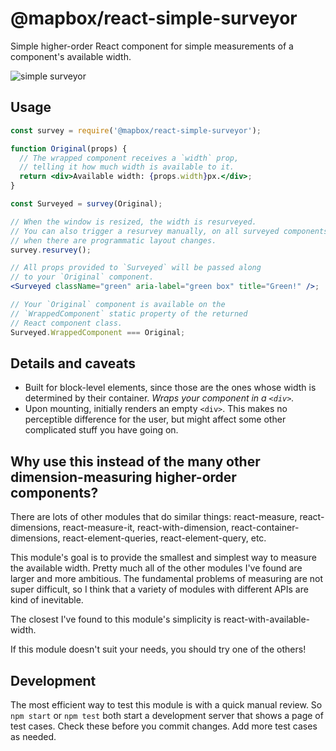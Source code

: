 # @mapbox/react-simple-surveyor

Simple higher-order React component for simple measurements of a component's available width.

![simple surveyor](https://upload.wikimedia.org/wikipedia/commons/thumb/f/f7/Land_surveyor.jpg/640px-Land_surveyor.jpg)

## Usage

```jsx
const survey = require('@mapbox/react-simple-surveyor');

function Original(props) {
  // The wrapped component receives a `width` prop,
  // telling it how much width is available to it.
  return <div>Available width: {props.width}px.</div>;
}

const Surveyed = survey(Original);

// When the window is resized, the width is resurveyed.
// You can also trigger a resurvey manually, on all surveyed components,
// when there are programmatic layout changes.
survey.resurvey();

// All props provided to `Surveyed` will be passed along
// to your `Original` component.
<Surveyed className="green" aria-label="green box" title="Green!" />;

// Your `Original` component is available on the
// `WrappedComponent` static property of the returned
// React component class.
Surveyed.WrappedComponent === Original;
```

## Details and caveats

- Built for block-level elements, since those are the ones whose width is determined by their container.
  *Wraps your component in a `<div>`.*
- Upon mounting, initially renders an empty `<div>`.
  This makes no perceptible difference for the user, but might affect some other complicated stuff you have going on.

## Why use this instead of the many other dimension-measuring higher-order components?

There are lots of other modules that do similar things: react-measure, react-dimensions, react-measure-it, react-with-dimension, react-container-dimensions, react-element-queries, react-element-query, etc.

This module's goal is to provide the smallest and simplest way to measure the available width.
Pretty much all of the other modules I've found are larger and more ambitious.
The fundamental problems of measuring are not super difficult, so I think that a variety of modules with different APIs are kind of inevitable.

The closest I've found to this module's simplicity is react-with-available-width.

If this module doesn't suit your needs, you should try one of the others!

## Development

The most efficient way to test this module is with a quick manual review.
So `npm start` or `npm test` both start a development server that shows a page of test cases.
Check these before you commit changes.
Add more test cases as needed.
